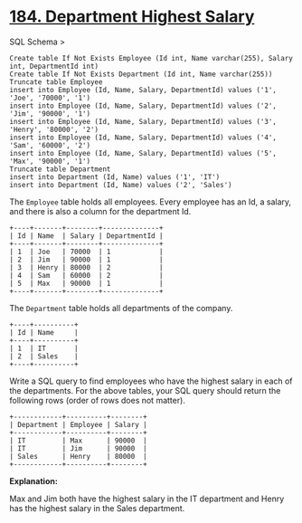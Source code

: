 # [184. Department Highest Salary](https://leetcode.com/problems/department-highest-salary/)

SQL Schema >

    Create table If Not Exists Employee (Id int, Name varchar(255), Salary int, DepartmentId int)
    Create table If Not Exists Department (Id int, Name varchar(255))
    Truncate table Employee
    insert into Employee (Id, Name, Salary, DepartmentId) values ('1', 'Joe', '70000', '1')
    insert into Employee (Id, Name, Salary, DepartmentId) values ('2', 'Jim', '90000', '1')
    insert into Employee (Id, Name, Salary, DepartmentId) values ('3', 'Henry', '80000', '2')
    insert into Employee (Id, Name, Salary, DepartmentId) values ('4', 'Sam', '60000', '2')
    insert into Employee (Id, Name, Salary, DepartmentId) values ('5', 'Max', '90000', '1')
    Truncate table Department
    insert into Department (Id, Name) values ('1', 'IT')
    insert into Department (Id, Name) values ('2', 'Sales')

The `Employee` table holds all employees. Every employee has an Id, a salary, and there is also a column for the department Id.

    +----+-------+--------+--------------+
    | Id | Name  | Salary | DepartmentId |
    +----+-------+--------+--------------+
    | 1  | Joe   | 70000  | 1            |
    | 2  | Jim   | 90000  | 1            |
    | 3  | Henry | 80000  | 2            |
    | 4  | Sam   | 60000  | 2            |
    | 5  | Max   | 90000  | 1            |
    +----+-------+--------+--------------+

The `Department` table holds all departments of the company.

    +----+----------+
    | Id | Name     |
    +----+----------+
    | 1  | IT       |
    | 2  | Sales    |
    +----+----------+

Write a SQL query to find employees who have the highest salary in each of the departments. For the above tables, your SQL query should return the following rows (order of rows does not matter).

    +------------+----------+--------+
    | Department | Employee | Salary |
    +------------+----------+--------+
    | IT         | Max      | 90000  |
    | IT         | Jim      | 90000  |
    | Sales      | Henry    | 80000  |
    +------------+----------+--------+

**Explanation:**

Max and Jim both have the highest salary in the IT department and Henry has the highest salary in the Sales department.
